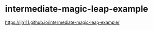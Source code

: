 # intermediate-magic-leap-example

<a href="https://jjh111.github.io/intermediate-magic-leap-example">https://jjh111.github.io/intermediate-magic-leap-example/</a>
